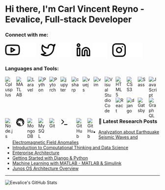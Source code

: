 # Hi there, I'm Carl Vincent Reyno - Eevalice, Full-stack Developer

### Connect with me:

[![website](./img/youtube-light.svg)](https://www.youtube.com/channel/UCaCSU-WEqt3JTmB-ReYc1hw#gh-light-mode-only)
[![website](./img/youtube-dark.svg)](https://www.youtube.com/channel/UCaCSU-WEqt3JTmB-ReYc1hw#gh-dark-mode-only)
&nbsp;&nbsp;
[![website](./img/twitter-light.svg)](https://twitter.com/eevalice#gh-light-mode-only)
[![website](./img/twitter-dark.svg)](https://twitter.com/eevalice#gh-dark-mode-only)
&nbsp;&nbsp;
[![website](./img/linkedin-light.svg)](https://linkedin.com/in/carl-vincent-reyno#gh-light-mode-only)
[![website](./img/linkedin-dark.svg)](https://linkedin.com/in/carl-vincent-reyno#gh-dark-mode-only)
&nbsp;&nbsp;
[![website](./img/instagram-light.svg)](https://instagram.com/333eevalicefps#gh-light-mode-only)
[![website](./img/instagram-dark.svg)](https://instagram.com/333eevalicefps#gh-dark-mode-only)

### Languages and Tools:

<img align="left" alt="Cplusplus" width="26px" src="https://cdn.jsdelivr.net/gh/devicons/devicon/icons/cplusplus/cplusplus-original.svg" style="padding-right:10px;" />
<img align="left" alt="MATLAB" width="26px" src="https://cdn.jsdelivr.net/gh/devicons/devicon/icons/matlab/matlab-original.svg" style="padding-right:10px;" />
<img align="left" alt="Laravel" width="26px" src="https://cdn.jsdelivr.net/gh/devicons/devicon/icons/laravel/laravel-plain.svg" style="padding-right:10px;" />
<img align="left" alt="Python" width="26px" src="https://cdn.jsdelivr.net/gh/devicons/devicon/icons/python/python-original.svg" style="padding-right:10px;" />
<img align="left" alt="Pytorch" width="26px" src="https://cdn.jsdelivr.net/gh/devicons/devicon/icons/pytorch/pytorch-original.svg" style="padding-right:10px;" />
<img align="left" alt="jupyter" width="26px" src="https://cdn.jsdelivr.net/gh/devicons/devicon/icons/jupyter/jupyter-original.svg" style="padding-right:10px;" />
<img align="left" alt="csharp" width="26px" src="https://cdn.jsdelivr.net/gh/devicons/devicon/icons/csharp/csharp-original.svg" style="padding-right:10px;" />
<img align="left" alt="vuejs" width="26px" src="https://cdn.jsdelivr.net/gh/devicons/devicon/icons/vuejs/vuejs-original.svg" style="padding-right:10px;" />
<img align="left" alt="vim" width="26px" src="https://cdn.jsdelivr.net/gh/devicons/devicon/icons/vim/vim-original.svg" style="padding-right:10px;" />
<img align="left" alt="Visual Studio Code" width="26px" src="https://cdn.jsdelivr.net/gh/devicons/devicon/icons/vscode/vscode-original.svg" style="padding-right:10px;" />
<img align="left" alt="HTML5" width="26px" src="https://cdn.jsdelivr.net/gh/devicons/devicon/icons/html5/html5-original.svg" style="padding-right:10px;" />
<img align="left" alt="CSS3" width="26px" src="https://cdn.jsdelivr.net/gh/devicons/devicon/icons/css3/css3-original.svg" style="padding-right:10px;" />
<img align="left" alt="Sass" width="26px" src="https://cdn.jsdelivr.net/gh/devicons/devicon/icons/sass/sass-original.svg" style="padding-right:10px;" />
<img align="left" alt="JavaScript" width="26px" src="https://cdn.jsdelivr.net/gh/devicons/devicon/icons/javascript/javascript-original.svg" style="padding-right:10px;" />
<img align="left" alt="React" width="26px" src="https://cdn.jsdelivr.net/gh/devicons/devicon/icons/react/react-original.svg" style="padding-right:10px;" />
<img align="left" alt="django" width="26px" src="https://cdn.jsdelivr.net/gh/devicons/devicon/icons/django/django-plain.svg" style="padding-right:10px;" />
<img align="left" alt="Gatsby" width="26px" src="https://cdn.jsdelivr.net/gh/devicons/devicon/icons/gatsby/gatsby-original.svg" style="padding-right:10px;" />
<img align="left" alt="GraphQL" width="26px" src="https://cdn.jsdelivr.net/gh/devicons/devicon/icons/graphql/graphql-plain.svg" style="padding-right:10px;" />
<img align="left" alt="Node.js" width="26px" src="https://cdn.jsdelivr.net/gh/devicons/devicon/icons/nodejs/nodejs-original.svg" style="padding-right:10px;" />
<img align="left" alt="Deno" width="26px" src="./img/deno-light.svg" style="padding-right:10px;" />
<img align="left" alt="MongoDB" width="26px" src="https://cdn.jsdelivr.net/gh/devicons/devicon/icons/mongodb/mongodb-original.svg" style="padding-right:10px;" />
<img align="left" alt="MySQL" width="26px" src="https://cdn.jsdelivr.net/gh/devicons/devicon/icons/mysql/mysql-original.svg" style="padding-right:10px;" />
<img align="left" alt="Git" width="26px" src="https://cdn.jsdelivr.net/gh/devicons/devicon/icons/git/git-original.svg" style="padding-right:10px;" />
<img align="left" alt="Terminal" width="26px" src="./img/terminal-light.svg#gh-light-mode-only" />
<img align="left" alt="Terminal" width="26px" src="./img/terminal-dark.svg#gh-dark-mode-only" />
<img align="left" alt="GitHub" width="26px" src="https://user-images.githubusercontent.com/3369400/139447912-e0f43f33-6d9f-45f8-be46-2df5bbc91289.png#gh-dark-mode-only" style="padding-right:10px;" />
<img align="left" alt="GitHub" width="26px" src="https://user-images.githubusercontent.com/3369400/139448065-39a229ba-4b06-434b-bc67-616e2ed80c8f.png#gh-light-mode-only" style="padding-right:10px;" />






<br />
<br />

---

### 📕 Latest Research Posts

<!-- RESEARCH-POST-LIST:START -->
- [Analyzation about Earthquake Seismic Waves and Electromagnetic Field Anomalies](https://scholar.google.com/scholar?hl=en&as_sdt=0%2C5&q=electromagnetic+field+and+earthquake&btnG=)
- [Introduction to Computational Thinking and Data Science](https://ocw.mit.edu/courses/6-0002-introduction-to-computational-thinking-and-data-science-fall-2016/pages/readings/)
- [Enterprise Architecture](https://dev.to/codestackr/web-development-roadmap-2023-5beo)
- [Getting Started with Django &amp; Python](https://www.djangoproject.com/start/)
- [Machine Learning with MATLAB - MATLAB &amp; Simulink](https://www.mathworks.com/solutions/machine-learning.html)
- [Junos OS Architecture Overview](https://www.juniper.net/documentation/us/en/software/junos/junos-overview/topics/concept/junos-software-architecture.html)
<!-- RESEARCH-POST-LIST:END -->

---

  <img align="left" alt="Eevalice's GitHub Stats" src="https://github-readme-stats.vercel.app/api?username=Eevalice&show_icons=true&hide_border=false&title_color=ff652f&icon_color=FFE400&bg_color=09131B&text_color=ffffff&border_color=0c1a25#gh-dark-mode-only" />


[website]: https://codeSTACKr.com
[course]: http://vsCodeHero.com
[twitter]: https://twitter.com/eevalice
[youtube]: https://youtube.com/UCaCSU-WEqt3JTmB-ReYc1hw
[instagram]: https://instagram.com/333eevalicefps
[linkedin]: https://linkedin.com/in/carl-vincent-reyno

